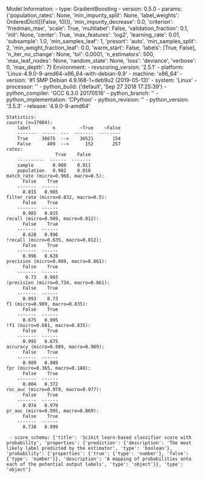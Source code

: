 Model Information:
	 - type: GradientBoosting
	 - version: 0.5.0
	 - params: {'population_rates': None, 'min_impurity_split': None, 'label_weights': OrderedDict([(False, 10)]), 'min_impurity_decrease': 0.0, 'criterion': 'friedman_mse', 'scale': True, 'multilabel': False, 'validation_fraction': 0.1, 'init': None, 'center': True, 'max_features': 'log2', 'learning_rate': 0.01, 'subsample': 1.0, 'min_samples_leaf': 1, 'presort': 'auto', 'min_samples_split': 2, 'min_weight_fraction_leaf': 0.0, 'warm_start': False, 'labels': [True, False], 'n_iter_no_change': None, 'tol': 0.0001, 'n_estimators': 500, 'max_leaf_nodes': None, 'random_state': None, 'loss': 'deviance', 'verbose': 0, 'max_depth': 7}
	Environment:
	 - revscoring_version: '2.5.1'
	 - platform: 'Linux-4.9.0-9-amd64-x86_64-with-debian-9.9'
	 - machine: 'x86_64'
	 - version: '#1 SMP Debian 4.9.168-1+deb9u2 (2019-05-13)'
	 - system: 'Linux'
	 - processor: ''
	 - python_build: ('default', 'Sep 27 2018 17:25:39')
	 - python_compiler: 'GCC 6.3.0 20170516'
	 - python_branch: ''
	 - python_implementation: 'CPython'
	 - python_revision: ''
	 - python_version: '3.5.3'
	 - release: '4.9.0-9-amd64'
	
	Statistics:
	counts (n=37084):
		label        n         ~True    ~False
		-------  -----  ---  -------  --------
		True     36675  -->    36521       154
		False      409  -->      152       257
	rates:
		              True    False
		----------  ------  -------
		sample       0.989    0.011
		population   0.982    0.018
	match_rate (micro=0.968, macro=0.5):
		  False    True
		-------  ------
		  0.015   0.985
	filter_rate (micro=0.032, macro=0.5):
		  False    True
		-------  ------
		  0.985   0.015
	recall (micro=0.989, macro=0.812):
		  False    True
		-------  ------
		  0.628   0.996
	!recall (micro=0.635, macro=0.812):
		  False    True
		-------  ------
		  0.996   0.628
	precision (micro=0.989, macro=0.861):
		  False    True
		-------  ------
		   0.73   0.993
	!precision (micro=0.734, macro=0.861):
		  False    True
		-------  ------
		  0.993    0.73
	f1 (micro=0.989, macro=0.835):
		  False    True
		-------  ------
		  0.675   0.995
	!f1 (micro=0.681, macro=0.835):
		  False    True
		-------  ------
		  0.995   0.675
	accuracy (micro=0.989, macro=0.989):
		  False    True
		-------  ------
		  0.989   0.989
	fpr (micro=0.365, macro=0.188):
		  False    True
		-------  ------
		  0.004   0.372
	roc_auc (micro=0.979, macro=0.977):
		  False    True
		-------  ------
		  0.974   0.979
	pr_auc (micro=0.995, macro=0.869):
		  False    True
		-------  ------
		  0.738   0.999
	
	 - score_schema: {'title': 'Scikit learn-based classifier score with probability', 'properties': {'prediction': {'description': 'The most likely label predicted by the estimator', 'type': 'boolean'}, 'probability': {'properties': {'true': {'type': 'number'}, 'false': {'type': 'number'}}, 'description': 'A mapping of probabilities onto each of the potential output labels', 'type': 'object'}}, 'type': 'object'}

